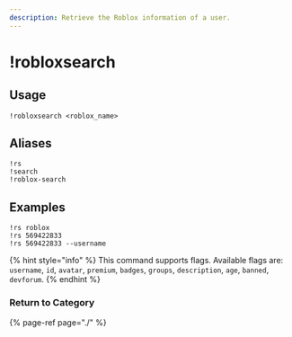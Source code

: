 ```yaml
---
description: Retrieve the Roblox information of a user.
---
```


# !robloxsearch

## Usage

```text
!robloxsearch <roblox_name>
```

## Aliases

```text
!rs
!search
!roblox-search
```

## Examples

```text
!rs roblox
!rs 569422833
!rs 569422833 --username
```

{% hint style="info" %}
This command supports flags. Available flags are:   
`username`, `id`, `avatar`, `premium`, `badges`, `groups`, `description`, `age`, `banned`, `devforum`.
{% endhint %}

### Return to Category

{% page-ref page="./" %}

